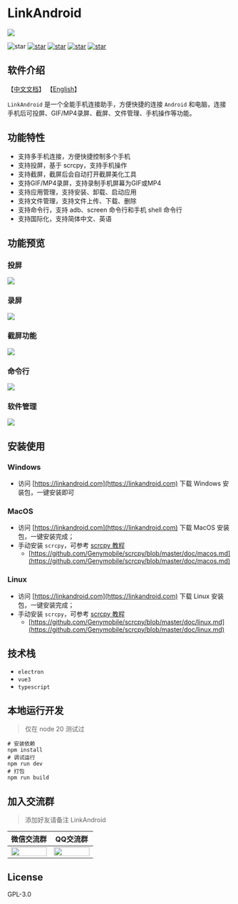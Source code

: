 # LinkAndroid

![](./screenshots/cn/home.png)

![star](https://img.shields.io/badge/Framework-TS+Vue3+Electron-blue)
[![star](https://img.shields.io/badge/WEB-linkandroid.com-blue)](https://linkandroid.com)
[![star](https://img.shields.io/github/stars/modstart-lib/linkandroid.svg)](https://github.com/modstart-lib/linkandroid)
[![star](https://gitee.com/modstart-lib/linkandroid/badge/star.svg)](https://gitee.com/modstart-lib/linkandroid)
[![star](https://gitcode.com/modstart-lib/linkandroid/star/badge.svg)](https://gitcode.com/modstart-lib/linkandroid)

## 软件介绍

【[中文文档](./README-CN.md)】 【[English](./README.md)】

`LinkAndroid` 是一个全能手机连接助手，方便快捷的连接 `Android` 和电脑，连接手机后可投屏、GIF/MP4录屏、截屏、文件管理、手机操作等功能。

## 功能特性

- 支持多手机连接，方便快捷控制多个手机
- 支持投屏，基于 scrcpy，支持手机操作
- 支持截屏，截屏后会自动打开截屏美化工具
- 支持GIF/MP4录屏，支持录制手机屏幕为GIF或MP4
- 支持应用管理，支持安装、卸载、启动应用
- 支持文件管理，支持文件上传、下载、删除
- 支持命令行，支持 adb、screen 命令行和手机 shell 命令行
- 支持国际化，支持简体中文、英语

## 功能预览

### 投屏

![](./screenshots/cn/mirror.png)

### 录屏

![](./screenshots/cn/screenrecord.png)

### 截屏功能

![](./screenshots/cn/screenshot.png)

### 命令行

![](./screenshots/cn/screenshot.png)

### 软件管理

![](./screenshots/cn/appmanage.png)

## 安装使用

### Windows

- 访问 [https://linkandroid.com](https://linkandroid.com) 下载 Windows 安装包，一键安装即可

### MacOS

- 访问 [https://linkandroid.com](https://linkandroid.com) 下载 MacOS 安装包，一键安装完成；
- 手动安装 `scrcpy`，可参考 [scrcpy 教程](https://github.com/Genymobile/scrcpy)
  - [https://github.com/Genymobile/scrcpy/blob/master/doc/macos.md](https://github.com/Genymobile/scrcpy/blob/master/doc/macos.md)

### Linux

- 访问 [https://linkandroid.com](https://linkandroid.com) 下载 Linux 安装包，一键安装完成；
- 手动安装 `scrcpy`，可参考 [scrcpy 教程](https://github.com/Genymobile/scrcpy)
    - [https://github.com/Genymobile/scrcpy/blob/master/doc/linux.md](https://github.com/Genymobile/scrcpy/blob/master/doc/linux.md)

 
## 技术栈

- `electron`
- `vue3`
- `typescript`

## 本地运行开发

> 仅在 node 20 测试过

```shell
# 安装依赖
npm install
# 调试运行
npm run dev
# 打包
npm run build
```

## 加入交流群

> 添加好友请备注 LinkAndroid

<table width="100%">
    <thead>
        <tr>
            <th width="50%">微信交流群</th>
            <th>QQ交流群</th>
        </tr>
    </thead>
    <tbody>
        <tr>
            <td>
                <img style="width:100%;"
                     src="https://modstart.com/code_dynamic/modstart_wx" />
            </td>
            <td>
                <img style="width:100%;" 
                     src="https://modstart.com/code_dynamic/modstart_qq" />
            </td>
        </tr>
    </tbody>
</table>

## License

GPL-3.0
